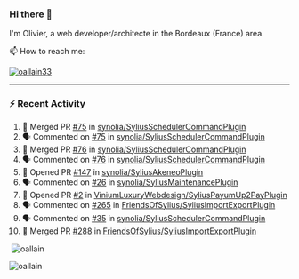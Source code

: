 ### Hi there 👋

I'm Olivier, a web developer/architecte in the Bordeaux (France) area.

📫 How to reach me:

<p> <a href="https://twitter.com/oallain33" target="blank"><img src="https://img.shields.io/twitter/follow/oallain33?logo=twitter&style=for-the-badge" alt="oallain33" /></a> </p>

---

### :zap: Recent Activity

<!--START_SECTION:activity-->
1. 🎉 Merged PR [#75](https://github.com/synolia/SyliusSchedulerCommandPlugin/pull/75) in [synolia/SyliusSchedulerCommandPlugin](https://github.com/synolia/SyliusSchedulerCommandPlugin)
2. 🗣 Commented on [#75](https://github.com/synolia/SyliusSchedulerCommandPlugin/issues/75) in [synolia/SyliusSchedulerCommandPlugin](https://github.com/synolia/SyliusSchedulerCommandPlugin)
3. 🎉 Merged PR [#76](https://github.com/synolia/SyliusSchedulerCommandPlugin/pull/76) in [synolia/SyliusSchedulerCommandPlugin](https://github.com/synolia/SyliusSchedulerCommandPlugin)
4. 🗣 Commented on [#76](https://github.com/synolia/SyliusSchedulerCommandPlugin/issues/76) in [synolia/SyliusSchedulerCommandPlugin](https://github.com/synolia/SyliusSchedulerCommandPlugin)
5. 💪 Opened PR [#147](https://github.com/synolia/SyliusAkeneoPlugin/pull/147) in [synolia/SyliusAkeneoPlugin](https://github.com/synolia/SyliusAkeneoPlugin)
6. 🗣 Commented on [#26](https://github.com/synolia/SyliusMaintenancePlugin/issues/26) in [synolia/SyliusMaintenancePlugin](https://github.com/synolia/SyliusMaintenancePlugin)
7. 💪 Opened PR [#2](https://github.com/ViniumLuxuryWebdesign/SyliusPayumUp2PayPlugin/pull/2) in [ViniumLuxuryWebdesign/SyliusPayumUp2PayPlugin](https://github.com/ViniumLuxuryWebdesign/SyliusPayumUp2PayPlugin)
8. 🗣 Commented on [#265](https://github.com/FriendsOfSylius/SyliusImportExportPlugin/issues/265) in [FriendsOfSylius/SyliusImportExportPlugin](https://github.com/FriendsOfSylius/SyliusImportExportPlugin)
9. 🗣 Commented on [#35](https://github.com/synolia/SyliusSchedulerCommandPlugin/issues/35) in [synolia/SyliusSchedulerCommandPlugin](https://github.com/synolia/SyliusSchedulerCommandPlugin)
10. 🎉 Merged PR [#288](https://github.com/FriendsOfSylius/SyliusImportExportPlugin/pull/288) in [FriendsOfSylius/SyliusImportExportPlugin](https://github.com/FriendsOfSylius/SyliusImportExportPlugin)
<!--END_SECTION:activity-->

<p>&nbsp;<img align="center" src="https://github-readme-stats.vercel.app/api?username=oallain&show_icons=true&locale=en" alt="oallain" /></p>

<p><img align="center" src="https://github-readme-streak-stats.herokuapp.com/?user=oallain&" alt="oallain" /></p>

